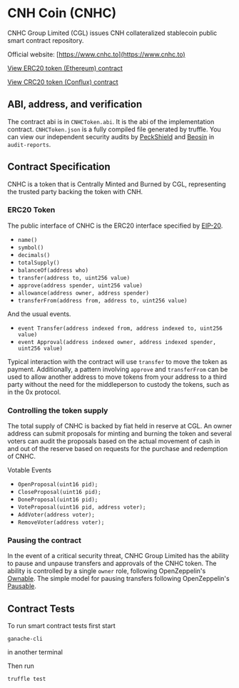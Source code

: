 # CNH Coin (CNHC)
CNHC Group Limited (CGL) issues CNH collateralized stablecoin public smart contract repository.

Official website: [https://www.cnhc.to](https://www.cnhc.to)

[View ERC20 token (Ethereum) contract](https://etherscan.io/address/0x9293C7B4B4FB90FB3EE76f7C6189aA841E57E5c0)

[View CRC20 token (Conflux) contract](https://confluxscan.io/address/cfx:accbh92gw9wzvdxacn7tc3rb7g7tk2uv363s37tr30)


## ABI, address, and verification

The contract abi is in `CNHCToken.abi`. It is the abi of the implementation contract. `CNHCToken.json` is a fully compiled file generated by truffle. You can view our independent security audits by [PeckShield](https://peckshield.com/) and [Beosin](https://beosin.com/) in `audit-reports`.

## Contract Specification

CNHC is a token that is Centrally Minted and Burned by CGL, representing the trusted party backing the token with CNH.

### ERC20 Token

The public interface of CNHC is the ERC20 interface specified by [EIP-20](https://github.com/ethereum/EIPs/blob/master/EIPS/eip-20.md).

- `name()`
- `symbol()`
- `decimals()`
- `totalSupply()`
- `balanceOf(address who)`
- `transfer(address to, uint256 value)`
- `approve(address spender, uint256 value)`
- `allowance(address owner, address spender)`
- `transferFrom(address from, address to, uint256 value)`

And the usual events.

- `event Transfer(address indexed from, address indexed to, uint256 value)`
- `event Approval(address indexed owner, address indexed spender, uint256 value)`

Typical interaction with the contract will use `transfer` to move the token as payment. Additionally, a pattern involving `approve` and `transferFrom` can be used to allow another  address to move tokens from your address to a third party without the need for the middleperson to custody the tokens, such as in the 0x protocol. 


### Controlling the token supply

The total supply of CNHC is backed by fiat held in reserve at CGL. An owner address can submit proposals for minting and burning the token and several voters can audit the proposals based on the actual movement of cash in and out of the reserve based on requests for the purchase and redemption of CNHC.


Votable Events
- `OpenProposal(uint16 pid);`
- `CloseProposal(uint16 pid);`
- `DoneProposal(uint16 pid);`
- `VoteProposal(uint16 pid, address voter);`
- `AddVoter(address voter);`
- `RemoveVoter(address voter);`

### Pausing the contract

In the event of a critical security threat, CNHC Group Limited has the ability to pause and unpause transfers and approvals of the CNHC token. The ability is controlled by a single `owner` role,  following OpenZeppelin's [Ownable](https://github.com/OpenZeppelin/openzeppelin-contracts/blob/release-v3.2.0/contracts/access/Ownable.sol). The simple model for pausing transfers following OpenZeppelin's [Pausable](https://github.com/OpenZeppelin/openzeppelin-contracts/blob/release-v3.2.0/contracts/utils/Pausable.sol).


## Contract Tests

To run smart contract tests first start 

`ganache-cli`

in another terminal

Then run 

`truffle test`
